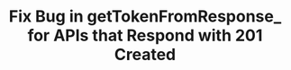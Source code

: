 ---
title: Fix Bug in getTokenFromResponse_ for APIs that Respond with 201 Created
tags:
 - pull requests
coolness: 2
org: googlesamples/apps-script-oauth2
link: https://github.com/googlesamples/apps-script-oauth2/pull/72
---